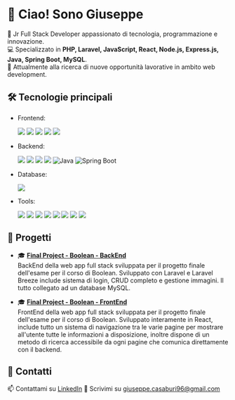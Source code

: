 # 👋 Ciao! Sono Giuseppe

🎯 Jr Full Stack Developer appassionato di tecnologia, programmazione e innovazione.  
💻 Specializzato in **PHP, Laravel, JavaScript, React, Node.js, Express.js, Java, Spring Boot, MySQL**.  
🚀 Attualmente alla ricerca di nuove opportunità lavorative in ambito web development.

## 🛠️ Tecnologie principali
- Frontend: <p align="left">
    <img src="https://img.shields.io/badge/HTML5-E34F26?style=for-the-badge&logo=html5&logoColor=white"/>
    <img src="https://img.shields.io/badge/CSS3-1572B6?style=for-the-badge&logo=css3&logoColor=white"/>
    <img src="https://img.shields.io/badge/JavaScript-F7DF1E?style=for-the-badge&logo=javascript&logoColor=black"/>
    <img src="https://img.shields.io/badge/Bootstrap-563D7C?style=for-the-badge&logo=bootstrap&logoColor=white"/>
    <img src="https://img.shields.io/badge/React-20232A?style=for-the-badge&logo=react&logoColor=61DAFB"/>
  </p>
- Backend:
  <p align="left">
    <img src="https://img.shields.io/badge/PHP-777BB4?style=for-the-badge&logo=php&logoColor=white"/>
    <img src="https://img.shields.io/badge/Laravel-FF2D20?style=for-the-badge&logo=laravel&logoColor=white"/>
    <img src="https://img.shields.io/badge/Node.js-339933?style=for-the-badge&logo=nodedotjs&logoColor=white"/>
    <img src="https://img.shields.io/badge/Express.js-000000?style=for-the-badge&logo=express&logoColor=white"/>
    <img src="https://img.shields.io/badge/Java-007396?style=for-the-badge&logo=openjdk&logoColor=white" alt="Java">
    <img src="https://img.shields.io/badge/Spring%20Boot-6DB33F?style=for-the-badge&logo=springboot&logoColor=white" alt="Spring Boot">

  </p>
- Database:
  <p align="left">
    <img src="https://img.shields.io/badge/MySQL-4479A1?style=for-the-badge&logo=mysql&logoColor=white"/>
  </p>
- Tools: 
  <p align="left">
    <img src="https://img.shields.io/badge/GitHub-181717?style=for-the-badge&logo=github&logoColor=white"/>
    <img src="https://img.shields.io/badge/Git-F05032?style=for-the-badge&logo=git&logoColor=white"/>
    <img src="https://img.shields.io/badge/Postman-FF6C37?style=for-the-badge&logo=postman&logoColor=white"/>
    <img src="https://img.shields.io/badge/REST%20API-005571?style=for-the-badge&logo=api&logoColor=white"/>
    <img src="https://img.shields.io/badge/NPM-CB3837?style=for-the-badge&logo=npm&logoColor=white"/>
    <img src="https://img.shields.io/badge/Vite-646CFF?style=for-the-badge&logo=vite&logoColor=white"/>
    <img src="https://img.shields.io/badge/Netlify-00C7B7?style=for-the-badge&logo=netlify&logoColor=white"/>
    <img src="https://img.shields.io/badge/VS%20Code-007ACC?style=for-the-badge&logo=visual-studio-code&logoColor=white"/>
  </p>

## 📁 Progetti

- 🎓 [**Final Project - Boolean - BackEnd**](https://github.com/giuseppecasaburi/final_project_back_end)  
  BackEnd della web app full stack sviluppata per il progetto finale dell'esame per il corso di Boolean. Sviluppato con Laravel e Laravel Breeze include sistema di login, CRUD completo e gestione immagini. Il tutto collegato ad un database MySQL.

- 🎓 [**Final Project - Boolean - FrontEnd**](https://github.com/giuseppecasaburi/final_project_front_end)  
  FrontEnd della web app full stack sviluppata per il progetto finale dell'esame per il corso di Boolean. Sviluppato interamente in React, include tutto un sistema di navigazione tra le varie pagine per mostrare all'utente tutte le informazioni a disposizione, inoltre dispone di un metodo di ricerca accessibile da ogni pagine che comunica direttamente con il backend.

## 📱 Contatti

📫 Contattami su [LinkedIn](https://www.linkedin.com/in/giuseppe-casaburi-32b91a188/) 
📧 Scrivimi su [giuseppe.casaburi96@gmail.com](mailto:giuseppe.casaburi96@gmail.com)
<!--🌐 Visita il mio portfolio: [tuo-sito.it](https://tuo-sito.it) -->

<!--
**giuseppecasaburi/giuseppecasaburi** is a ✨ _special_ ✨ repository because its `README.md` (this file) appears on your GitHub profile.

Here are some ideas to get you started:

- 🔭 I’m currently working on ...
- 🌱 I’m currently learning ...
- 👯 I’m looking to collaborate on ...
- 🤔 I’m looking for help with ...
- 💬 Ask me about ...
- 📫 How to reach me: ...
- 😄 Pronouns: ...
- ⚡ Fun fact: ...
-->
